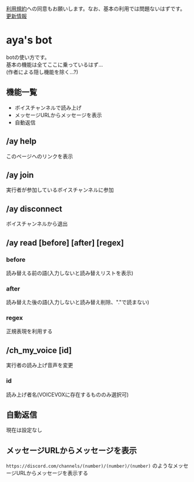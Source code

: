 <!-- 
botの使い方
ここへのページ(https://github.com/*username*/discord-bot/blob/main/How-to-use.md)をbotの説明文に貼ると便利
 -->
[利用規約](https://github.com/aya-0p/discord-bot/blob/main/利用規約等.md)への同意もお願いします。なお、基本の利用では問題ないはずです。  
[更新情報](https://github.com/aya-0p/discord-bot/blob/main/updates.md)
# aya's bot<!-- 作者名 -->
botの使い方です。  
基本の機能は全てここに乗っているはず...  
(作者による隠し機能を除く...?)  
## 機能一覧
- ボイスチャンネルで読み上げ  
- メッセージURLからメッセージを表示  
- 自動返信
## /ay help
このページへのリンクを表示
## /ay join
実行者が参加しているボイスチャンネルに参加
## /ay disconnect
ボイスチャンネルから退出
## /ay read [before] [after] [regex]
### before
読み替える前の語(入力しないと読み替えリストを表示)
### after
読み替えた後の語(入力しないと読み替え削除、"."で読まない)
### regex
正規表現を利用する
## /ch_my_voice [id]
実行者の読み上げ音声を変更
### id
読み上げ者名(VOICEVOXに存在するもののみ選択可)
## 自動返信
現在は設定なし
## メッセージURLからメッセージを表示
`https://discord.com/channels/(number)/(number)/(number)` のようなメッセージURLからメッセージを表示する
